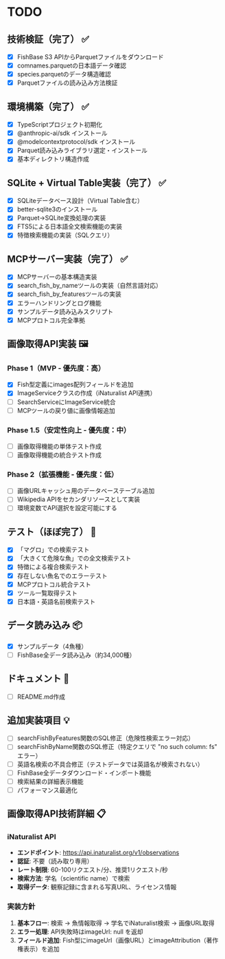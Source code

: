 # TODO

## 技術検証（完了） ✅
- [x] FishBase S3 APIからParquetファイルをダウンロード
- [x] comnames.parquetの日本語データ確認
- [x] species.parquetのデータ構造確認
- [x] Parquetファイルの読み込み方法検証

## 環境構築（完了） ✅
- [x] TypeScriptプロジェクト初期化
- [x] @anthropic-ai/sdk インストール
- [x] @modelcontextprotocol/sdk インストール
- [x] Parquet読み込みライブラリ選定・インストール
- [x] 基本ディレクトリ構造作成

## SQLite + Virtual Table実装（完了） ✅
- [x] SQLiteデータベース設計（Virtual Table含む）
- [x] better-sqlite3のインストール
- [x] Parquet→SQLite変換処理の実装
- [x] FTS5による日本語全文検索機能の実装
- [x] 特徴検索機能の実装（SQLクエリ）

## MCPサーバー実装（完了） ✅
- [x] MCPサーバーの基本構造実装
- [x] search_fish_by_nameツールの実装（自然言語対応）
- [x] search_fish_by_featuresツールの実装
- [x] エラーハンドリングとログ機能
- [x] サンプルデータ読み込みスクリプト
- [x] MCPプロトコル完全準拠

## 画像取得API実装 🖼️
### Phase 1（MVP - 優先度：高）
- [x] Fish型定義にimages配列フィールドを追加
- [x] ImageServiceクラスの作成（iNaturalist API連携）
- [ ] SearchServiceにImageService統合
- [ ] MCPツールの戻り値に画像情報追加

### Phase 1.5（安定性向上 - 優先度：中）
- [ ] 画像取得機能の単体テスト作成
- [ ] 画像取得機能の統合テスト作成

### Phase 2（拡張機能 - 優先度：低）
- [ ] 画像URLキャッシュ用のデータベーステーブル追加
- [ ] Wikipedia APIをセカンダリソースとして実装
- [ ] 環境変数でAPI選択を設定可能にする

## テスト（ほぼ完了） 🚧
- [x] 「マグロ」での検索テスト
- [x] 「大きくて危険な魚」での全文検索テスト
- [x] 特徴による複合検索テスト
- [x] 存在しない魚名でのエラーテスト
- [x] MCPプロトコル統合テスト
- [x] ツール一覧取得テスト
- [x] 日本語・英語名前検索テスト

## データ読み込み 📦
- [x] サンプルデータ（4魚種）
- [ ] FishBase全データ読み込み（約34,000種）

## ドキュメント 📝
- [ ] README.md作成

## 追加実装項目 💡
- [ ] searchFishByFeatures関数のSQL修正（危険性検索エラー対応）
- [ ] searchFishByName関数のSQL修正（特定クエリで "no such column: fs" エラー）
- [ ] 英語名検索の不具合修正（テストデータでは英語名が検索されない）
- [ ] FishBase全データダウンロード・インポート機能
- [ ] 検索結果の詳細表示機能
- [ ] パフォーマンス最適化

## 画像取得API技術詳細 📋
### iNaturalist API
- **エンドポイント**: https://api.inaturalist.org/v1/observations
- **認証**: 不要（読み取り専用）
- **レート制限**: 60-100リクエスト/分、推奨1リクエスト/秒
- **検索方法**: 学名（scientific name）で検索
- **取得データ**: 観察記録に含まれる写真URL、ライセンス情報

### 実装方針
1. **基本フロー**: 検索 → 魚情報取得 → 学名でiNaturalist検索 → 画像URL取得
2. **エラー処理**: API失敗時はimageUrl: null を返却
3. **フィールド追加**: Fish型にimageUrl（画像URL）とimageAttribution（著作権表示）を追加
